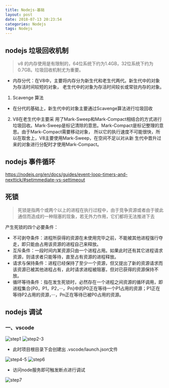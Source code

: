 ```yaml
---
title: Nodejs-基础
layout: post
date: 2018-07-13 20:23:54
categories: Nodejs
tags: Nodejs
---
```

## nodejs 垃圾回收机制
>v8 的内存使用是有限制的，64位系统下约为1.4GB，32位系统下约为0.7GB。垃圾回收机制尤为重要。
* 内存分代：在V8中，主要将内存分为新生代和老生代两代。新生代中的对象为存活时间较短的对象，
老生代中的对象为存活时间较长或常驻内存的对象。

1. Scavenge 算法
* 在分代的基础上，新生代中的对象主要通过Scavenge算法进行垃圾回收

2. V8在老生代中主要采 用了Mark-Sweep和Mark-Compact相结合的方式进行垃圾回收。Mark-Sweep是标记清除的意思。Mark-Compact是标记整理的意思。由于Mark-Compact需要移动对象， 所以它的执行速度不可能很快，所以在取舍上，V8主要使用Mark-Sweep，在空间不足以对从新 生代中晋升过来的对象进行分配时才使用Mark-Compact。

## nodejs 事件循环
https://nodejs.org/en/docs/guides/event-loop-timers-and-nexttick/#setimmediate-vs-settimeout

## 死锁
> 死锁是指两个或两个以上的进程在执行过程中，由于竞争资源或者由于彼此通信而造成的一种阻塞的现象，若无外力作用，它们都将无法推进下去

产生死锁的四个必要条件：
* 不可剥夺条件：进程所获得的资源在未使用完毕之前，不能被其他进程强行夺走，即只能由占用该资源的进程自己来释放。
* 互斥条件：一段时间内某资源只由一个进程占用。如果此时还有其它进程请求资源，则请求者只能等待，直至占有资源的进程释放。
* 请求与保持条件：进程已经保持了至少一个资源，但又提出了新的资源请求而该资源已被其他进程占有，此时请求进程被阻塞，但对已获得的资源保持不放。
* 循环等待条件：指在发生死锁时，必然存在一个进程之间资源的循环调用，即进程集合{P0，P1，P2，···，Pn}中的P0正在等待一个P1占用的资源；P1正在等待P2占用的资源，···，Pn正在等待已被P0占用的资源。

## nodejs 调试

### 一、vscode
![step1](step1.png)
![step2-3](step2.png)

* 此时项目根目录下会创建出 .vscode/launch.json文件

![step4-5](step3.png)
![step6](step4.png)

* 访问node服务即可触发断点进行调试

![step7](step5.png)
